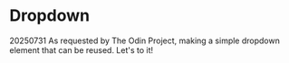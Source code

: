 # Dropdown

20250731
As requested by The Odin Project, making a simple dropdown element that can be reused.
Let's to it!
